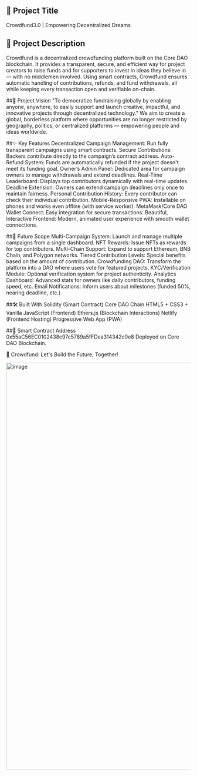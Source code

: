## 📢 Project Title
Crowdfund3.0 | Empowering Decentralized Dreams

## 📜 Project Description
Crowdfund is a decentralized crowdfunding platform built on the Core DAO blockchain.
It provides a transparent, secure, and efficient way for project creators to raise funds and for supporters to invest in ideas they believe in — with no middlemen involved.
Using smart contracts, Crowdfund ensures automatic handling of contributions, refunds, and fund withdrawals, all while keeping every transaction open and verifiable on-chain.

##🎯 Project Vision
"To democratize fundraising globally by enabling anyone, anywhere, to easily support and launch creative, impactful, and innovative projects through decentralized technology."
We aim to create a global, borderless platform where opportunities are no longer restricted by geography, politics, or centralized platforms — empowering people and ideas worldwide.

##✨ Key Features
Decentralized Campaign Management: Run fully transparent campaigns using smart contracts.
Secure Contributions: Backers contribute directly to the campaign’s contract address.
Auto-Refund System: Funds are automatically refunded if the project doesn't meet its funding goal.
Owner’s Admin Panel: Dedicated area for campaign owners to manage withdrawals and extend deadlines.
Real-Time Leaderboard: Displays top contributors dynamically with real-time updates.
Deadline Extension: Owners can extend campaign deadlines only once to maintain fairness.
Personal Contribution History: Every contributor can check their individual contribution.
Mobile-Responsive PWA: Installable on phones and works even offline (with service worker).
MetaMask/Core DAO Wallet Connect: Easy integration for secure transactions.
Beautiful, Interactive Frontend: Modern, animated user experience with smooth wallet connections.

##🚀 Future Scope
Multi-Campaign System: Launch and manage multiple campaigns from a single dashboard.
NFT Rewards: Issue NFTs as rewards for top contributors.
Multi-Chain Support: Expand to support Ethereum, BNB Chain, and Polygon networks.
Tiered Contribution Levels: Special benefits based on the amount of contribution.
Crowdfunding DAO: Transform the platform into a DAO where users vote for featured projects.
KYC/Verification Module: Optional verification system for project authenticity.
Analytics Dashboard: Advanced stats for owners like daily contributors, funding speed, etc.
Email Notifications: Inform users about milestones (funded 50%, nearing deadline, etc.)

##🛠 Built With
Solidity (Smart Contract)
Core DAO Chain
HTML5 + CSS3 + Vanilla JavaScript (Frontend)
Ethers.js (Blockchain Interactions)
Netlify (Frontend Hosting)
Progressive Web App (PWA)

##🧾 Smart Contract Address
0x55aC56EC0102438c97c5789a5fFDea314342c0e8
Deployed on Core DAO Blockchain.

🌟 Crowdfund: Let's Build the Future, Together!

<img width="1107" alt="image" src="https://github.com/user-attachments/assets/adb9f199-4782-4415-9dd6-93259937703c" />
